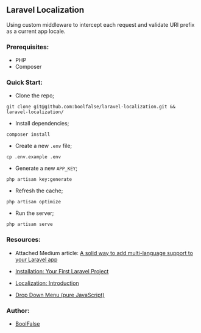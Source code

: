 
## Laravel Localization

Using custom middleware to intercept each request and validate URI prefix as a current app locale.


### Prerequisites:

- PHP
- Composer


### Quick Start:

- Clone the repo;
```shell
git clone git@github.com:boolfalse/laravel-localization.git && laravel-localization/
```

- Install dependencies;
```shell
composer install
```

- Create a new `.env` file;
```shell
cp .env.example .env
```

- Generate a new `APP_KEY`;
```shell
php artisan key:generate
```

- Refresh the cache;
```shell
php artisan optimize
```

- Run the server;
```shell
php artisan serve
```


### Resources:

- Attached Medium article: [A solid way to add multi-language support to your Laravel app](https://medium.com/@boolfalse/a-solid-way-to-add-multi-language-support-to-your-laravel-app-3c34d7e44600)


- [Installation: Your First Laravel Project](https://laravel.com/docs/10.x/installation#your-first-laravel-project)
- [Localization: Introduction](https://laravel.com/docs/10.x/localization#introduction)
- [Drop Down Menu (pure JavaScript)](https://codepen.io/dg1234uk/pen/wGyPRP)


### Author:

- [BoolFalse](https://boolfalse.com/)

